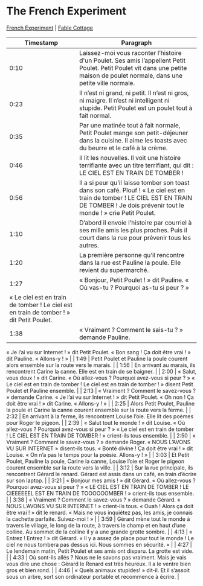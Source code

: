 # The French Experiment

[French Experiment](https://www.thefrenchexperiment.com/stories) | [Fable Cottage](https://www.thefablecottage.com/french)

| Timestamp | Paragraph | 
|-----------|-----------|
| 0:10 | Laissez-moi vous raconter l’histoire d'un Poulet. Ses amis l’appellent Petit Poulet. Petit Poulet vit dans une petite maison de poulet normale, dans une petite ville normale. |
| 0:23 | Il n’est ni grand, ni petit. Il n’est ni gros, ni maigre. Il n’est ni intelligent ni stupide. Petit Poulet est un poulet tout à fait normal. |
| 0:35 | Par une matinée tout à fait normale, Petit Poulet mange son petit-déjeuner dans la cuisine. Il aime les toasts avec du beurre et le café à la crème. |
| 0:46 | Il lit les nouvelles. Il voit une histoire terrifiante avec un titre terrifiant, qui dit : LE CIEL EST EN TRAIN DE TOMBER ! |
| 0:56 | Il a si peur qu’il laisse tomber son toast dans son café. Plouf ! « Le ciel est en train de tomber ! LE CIEL EST EN TRAIN DE TOMBER ! Je dois prévenir tout le monde ! » crie Petit Poulet. |
| 1:10 | D’abord il envoie l’histoire par courriel à ses mille amis les plus proches. Puis il court dans la rue pour prévenir tous les autres. |
| 1:20 | La première personne qu’il rencontre dans la rue est Pauline la poule. Elle revient du supermarché. |
| 1:27 | « Bonjour, Petit Poulet ! » dit Pauline. « Où vas-tu ? Pourquoi as-tu si peur ? »
« Le ciel est en train de tomber ! Le ciel est en train de tomber ! » dit Petit Poulet. |
| 1:38 | « Vraiment ? Comment le sais-tu ? » demande Pauline. 
« Je l’ai vu sur Internet ! » dit Petit Poulet.
« Bon sang ! Ça doit être vrai ! » dit Pauline. « Allons-y ! » |
| 1:49 | Petit Poulet et Pauline la poule courent alors ensemble sur la route vers le marais. |
| 1:56 | En arrivant au marais, ils rencontrent Carine la canne. Elle est en train de se baigner.‍ |
| 2:00 | « Salut, vous deux ! » dit Carine. « Où allez-vous ? Pourquoi avez-vous si peur ? »
« Le ciel est en train de tomber ! Le ciel est en train de tomber ! »‍ disent Petit Poulet et Pauline ensemble. |
| 2:13 | « Vraiment ? Comment le savez-vous ? » demande Carine.
« Je l’ai vu sur Internet ! » dit Petit Poulet.
« Oh non ! Ça doit être vrai ! » dit Carine. « Allons-y ! » |
| 2:25 | Alors Petit Poulet, Pauline la poule et Carine la canne courent ensemble sur la route vers la ferme. |
| 2:32 | En arrivant à la ferme, ils rencontrent Louise l’oie. Elle lit des poèmes pour Roger le pigeon. |
| 2:39 | « Salut tout le monde ! » dit Louise. « Où allez-vous ? Pourquoi avez-vous si peur ? »
« Le ciel est en train de tomber ! LE CIEL EST EN TRAIN DE TOMBER ! » crient-ils tous ensemble. |
| 2:50 | « Vraiment ? Comment le savez-vous ? » demande Roger.
« NOUS L’AVONS VU SUR INTERNET » disent-ils tous.
« Bonté divine ! Ça doit être vrai ! » dit Louise. « On n’a pas le temps pour la poésie. Allons-y ! » |
| 3:03 | Et Petit Poulet, Pauline la poule, Carine la canne, Louise l’oie et Roger le pigeon courent ensemble sur la route vers la ville. |
| 3:12 | Sur la rue principale, ils rencontrent Gérard le renard. Gérard est assis dans un café, en train d’écrire sur son laptop. |
| 3:21 | « Bonjour mes amis ! » dit Gérard. « Où allez-vous ? Pourquoi avez-vous si peur ? »
« LE CIEL EST EN TRAIN DE TOMBER ! LE CIEEEEEEL EST EN TRAIN DE TOOOOOOMBER ! » crient-ils tous ensemble. |
| 3:38 | « Vraiment ? Comment le savez-vous ? » demande Gérard.
« NOUS L’AVONS VU SUR INTERNET ! » crient-ils tous.
« Ouah ! Alors ça doit être vrai ! » dit le renard. « Mais ne vous inquiétez pas, les amis, je connais la cachette parfaite. Suivez-moi ! » |
| 3:59 | Gérard mène tout le monde à travers le village, le long de la route, à travers le champ et en haut d’une colline. Au sommet de la colline il y a une grande grotte sombre. |
| 4:13 | « Entrez ! Entrez ! » dit Gérard. « Il y a assez de place pour tout le monde ! Le ciel ne nous tombera pas dessus ici. Nous sommes en sécurité. » |
| 4:27 | Le lendemain matin, Petit Poulet et ses amis ont disparu. La grotte est vide.  |
| 4:33 | Où sont-ils allés ? Nous ne le savons pas vraiment. Mais je vais vous dire une chose : Gérard le Renard est très heureux. Il a le ventre bien gros et bien rond. |
| 4:46 | « Quels animaux stupides! » dit-il. Et il s’assoit sous un arbre, sort son ordinateur portable et recommence à écrire. |

